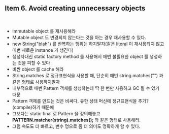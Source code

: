 ## Item 6. Avoid creating unnecessary objects
<br/>

* Immutable object 를 재사용해라
* Mutable object 도 변경되지 않는다는 것을 아는 경우 재사용할 수 있다.
* new String("blah") 를 반복하는 행위는 하지말자(같은 literal 이 재사용되지 않고 매번 새로운 instance 가 생긴다)
* 생성자대신 static factory method 를 사용해서 매번 불필요한 object 를 생성하는 것을 피할 수 있다
* 비싼 object 를 cache 해라
* String.matches 로 정규표현식을 사용할 때, 단순히 매번 string.matches("*<regular-expression>*") 과 같은 형태로 사용하지말자
* 내부적으로 매번 Pattern 객체를 생성하는데 딱 한 번만 사용하고 GC 될 수 있기 때문
* Pattern 객체를 만드는 것은 비싸다. 유한 상태 머신에 정규표현식을 추가?(compile)하기 때문에
* 그보다는 static final 로 Pattern 을 정의해놓고 **PATTERN.matcher(string).matches();** 와 같은 형태로 사용해라.
* 그럼 속도도 더 빠르고, 변수 명으로 좀 더 의미도 명확하게 할 수 있다.
